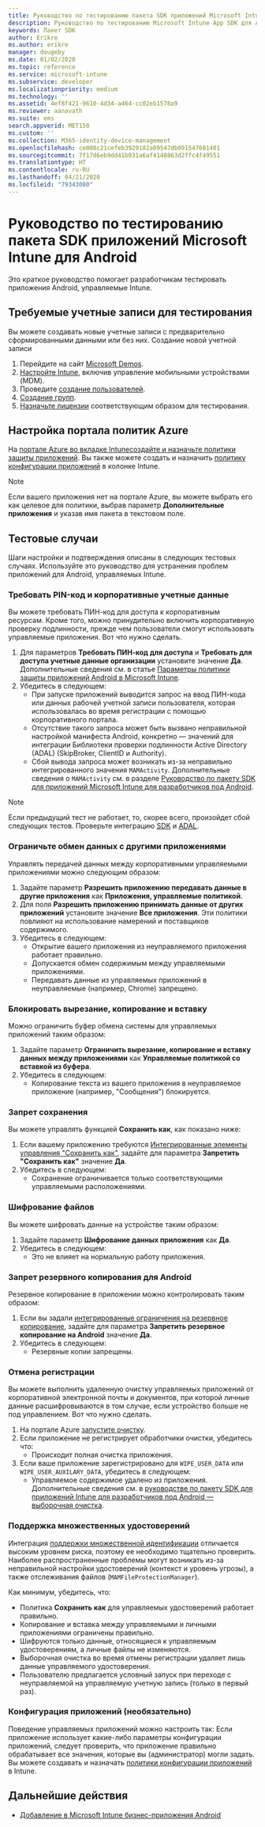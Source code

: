 ```yaml
---
title: Руководство по тестированию пакета SDK приложений Microsoft Intune для Android
description: Руководство по тестированию Microsoft Intune App SDK для Android поможет вам протестировать приложение Android под управлением Intune.
keywords: Пакет SDK
author: Erikre
ms.author: erikre
manager: dougeby
ms.date: 01/02/2020
ms.topic: reference
ms.service: microsoft-intune
ms.subservice: developer
ms.localizationpriority: medium
ms.technology: ''
ms.assetid: 4ef8f421-9610-4d34-a464-cc02eb1578a9
ms.reviewer: aanavath
ms.suite: ems
search.appverid: MET150
ms.custom: ''
ms.collection: M365-identity-device-management
ms.openlocfilehash: ce008c21cefeb3920182a09547db091547681401
ms.sourcegitcommit: 7f17d6eb9dd41b031a6af4148863d2ffc4f49551
ms.translationtype: HT
ms.contentlocale: ru-RU
ms.lasthandoff: 04/21/2020
ms.locfileid: "79343080"
---
```

# <a name="microsoft-intune-app-sdk-for-android-testing-guide"></a>Руководство по тестированию пакета SDK приложений Microsoft Intune для Android

Это краткое руководство помогает разработчикам тестировать приложения Android, управляемые Intune.  

## <a name="prerequisite-test-accounts"></a>Требуемые учетные записи для тестирования
Вы можете создавать новые учетные записи с предварительно сформированными данными или без них. Создание новой учетной записи
1. Перейдите на сайт [Microsoft Demos](https://demos.microsoft.com/environments/create/tenant). 
2. [Настройте Intune](../fundamentals/setup-steps.md), включив управление мобильными устройствами (MDM).
3. Проведите [создание пользователей](../fundamentals/users-add.md).
4. [Создание групп](../fundamentals/groups-add.md).
5. [Назначьте лицензии](../fundamentals/licenses-assign.md) соответствующим образом для тестирования.


## <a name="azure-portal-policy-configuration"></a>Настройка портала политик Azure
На [портале Azure во вкладке Intune](../apps/app-protection-policies.md)[создайте и назначьте политики защиты приложений](https://portal.azure.com/?feature.customportal=false#blade/Microsoft_Intune_Apps/MainMenu/14/selectedMenuItem/Overview). Вы также можете создать и назначить [политику конфигурации приложений](../apps/app-configuration-policies-overview.md) в колонке Intune.

> [!NOTE]
> Если вашего приложения нет на портале Azure, вы можете выбрать его как целевое для политики, выбрав параметр **Дополнительные приложения** и указав имя пакета в текстовом поле.

## <a name="test-cases"></a>Тестовые случаи

Шаги настройки и подтверждения описаны в следующих тестовых случаях. Используйте это руководство для устранения проблем приложений для Android, управляемых Intune.

### <a name="required-pin-and-corporate-credentials"></a>Требовать PIN-код и корпоративные учетные данные

Вы можете требовать ПИН-код для доступа к корпоративным ресурсам. Кроме того, можно принудительно включить корпоративную проверку подлинности, прежде чем пользователи смогут использовать управляемые приложения. Вот что нужно сделать.

1. Для параметров **Требовать ПИН-код для доступа** и **Требовать для доступа учетные данные организации** установите значение **Да**. Дополнительные сведения см. в статье [Параметры политики защиты приложений Android в Microsoft Intune](../apps/app-protection-policy-settings-android.md#access-requirements).
2. Убедитесь в следующем:
    - При запуске приложений выводится запрос на ввод ПИН-кода или данных рабочей учетной записи пользователя, которая использовалась во время регистрации с помощью корпоративного портала.
    - Отсутствие такого запроса может быть вызвано неправильной настройкой манифеста Android, конкретно — значений для интеграции Библиотеки проверки подлинности Active Directory (ADAL) (SkipBroker, ClientID и Authority).
    - Сбой вывода запроса может возникать из-за неправильно интегрированного значения `MAMActivity`. Дополнительные сведения о `MAMActivity` см. в разделе [Руководство по пакету SDK для приложений Microsoft Intune для разработчиков под Android](app-sdk-android.md).

> [!NOTE] 
> Если предыдущий тест не работает, то, скорее всего, произойдет сбой следующих тестов. Проверьте интеграцию [SDK](app-sdk-android.md#sdk-integration) и [ADAL](app-sdk-android.md#configure-azure-active-directory-authentication-library-adal).

### <a name="restrict-transferring-and-receiving-data-with-other-apps"></a>Ограничьте обмен данных с другими приложениями
Управлять передачей данных между корпоративными управляемыми приложениями можно следующим образом:

1. Задайте параметр **Разрешить приложению передавать данные в другие приложения** как **Приложения, управляемые политикой**.
2. Для поля **Разрешить приложению принимать данные от других приложений** установите значение **Все приложения**. Эти политики повлияют на использование намерений и поставщиков содержимого.
3. Убедитесь в следующем:
    - Открытие вашего приложения из неуправляемого приложения работает правильно.
    - Допускается обмен содержимым между управляемыми приложениями.
    - Передавать данные из управляемых приложений в неуправляемые (например, Chrome) запрещено.

### <a name="restrict-cut-copy-and-paste"></a>Блокировать вырезание, копирование и вставку
Можно ограничить буфер обмена системы для управляемых приложений таким образом:

1. Задайте параметр **Ограничить вырезание, копирование и вставку данных между приложениями** как **Управляемые политикой со вставкой из буфера**.
2. Убедитесь в следующем:
    - Копирование текста из вашего приложения в неуправляемое приложение (например, "Сообщения") блокируется.

### <a name="prevent-save"></a>Запрет сохранения
Вы можете управлять функцией **Сохранить как**, как показано ниже:

1. Если вашему приложению требуются [Интегрированные элементы управления "Сохранить как"](app-sdk-android.md#example-determine-if-saving-to-device-or-cloud-storage-is-permitted), задайте для параметра **Запретить "Сохранить как"** значение **Да**.
2. Убедитесь в следующем:
    - Сохранение ограничивается только соответствующими управляемыми расположениями.

### <a name="file-encryption"></a>Шифрование файлов
Вы можете шифровать данные на устройстве таким образом:

1. Задайте параметр **Шифрование данных приложения** как **Да**.
2. Убедитесь в следующем:
    - Это не влияет на нормальную работу приложения.

### <a name="prevent-android-backups"></a>Запрет резервного копирования для Android
Резервное копирование в приложении можно контролировать таким образом:

1. Если вы задали [интегрированные ограничения на резервное копирование](app-sdk-android.md#protecting-backup-data), задайте для параметра **Запретить резервное копирование на Android** значение **Да**.
2. Убедитесь в следующем:
    - Резервные копии запрещены.

### <a name="unenrollment"></a>Отмена регистрации
Вы можете выполнить удаленную очистку управляемых приложений от корпоративной электронной почты и документов, при которой личные данные расшифровываются в том случае, если устройство больше не под управлением. Вот что нужно сделать.

1. На портале Azure [запустите очистку](../apps/apps-selective-wipe.md).
2. Если приложение не регистрирует обработчики очистки, убедитесь что:
    - Происходит полная очистка приложения.
3. Если ваше приложение зарегистрировано для `WIPE_USER_DATA` или `WIPE_USER_AUXILARY_DATA`, убедитесь в следующем:
    - Управляемое содержимое удалено из приложения. Дополнительные сведения см. в [руководстве по пакету SDK для приложений Intune для разработчиков под Android — выборочная очистка](app-sdk-android.md#selective-wipe).

### <a name="multi-identity-support"></a>Поддержка множественных удостоверений
Интеграция [поддержки множественной идентификации](app-sdk-android.md#multi-identity-optional) отличается высоким уровнем риска, поэтому ее необходимо тщательно проверить. Наиболее распространенные проблемы могут возникать из-за неправильной настройки удостоверений (контекст и уровень угрозы), а также отслеживания файлов (`MAMFileProtectionManager`).

Как минимум, убедитесь, что:

- Политика **Сохранить как** для управляемых удостоверений работает правильно.
- Копирование и вставка между управляемыми и личными приложениями ограничены правильно.
- Шифруются только данные, относящиеся к управляемым удостоверениям, а личные файлы не изменяются.
- Выборочная очистка во время отмены регистрации удаляет лишь данные управляемого удостоверения.
- Пользователю предлагается условный запуск при переходе с неуправляемой на управляемую учетную запись (только в первый раз).

### <a name="app-configuration-optional"></a>Конфигурация приложений (необязательно)
Поведение управляемых приложений можно настроить так: Если приложение использует какие-либо параметры конфигурации приложений, следует проверить, что приложение правильно обрабатывает все значения, которые вы (администратор) могли задать. Вы можете создавать и назначать [политики конфигурации приложений](../apps/app-configuration-policies-overview.md) в Intune.

## <a name="next-steps"></a>Дальнейшие действия

- [Добавление в Microsoft Intune бизнес-приложения Android](../apps/lob-apps-android.md)
